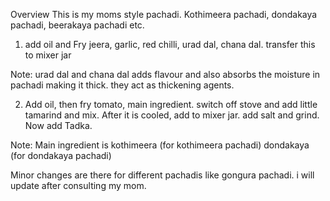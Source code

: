 Overview
This is my moms style pachadi.
Kothimeera pachadi,
dondakaya pachadi,
beerakaya pachadi etc.

1) add oil and 
Fry 
jeera, 
garlic, 
red chilli, 
urad dal,
chana dal. 
transfer this to mixer jar

Note: urad dal and chana dal adds flavour and also absorbs the moisture in pachadi making it thick. they act as thickening agents.

2) Add oil, then fry
tomato,
main ingredient.
switch off stove and add little tamarind and mix. After it is cooled, add to mixer jar. add salt and grind. Now add Tadka.

Note: Main ingredient is
kothimeera (for kothimeera pachadi)
dondakaya (for dondakaya pachadi)



Minor changes are there for different pachadis like gongura pachadi. i will update after consulting my mom.
